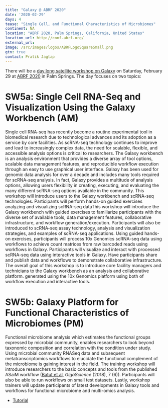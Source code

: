 ```yaml
---
title: "Galaxy @ ABRF 2020"
date: '2020-02-29'
days: 4
tease: "Single Cell, and Functional Characteristics of Microbiomes"
continent: NA
location: "ABRF 2020, Palm Springs, California, United States"
location_url: http://conf.abrf.org/
external_url:
image: /src/images/logos/ABRFLogoSquareSmall.png
gtn: true
contact: Pratik Jagtap
---
```


There will be a [day long satellite workshop on Galaxy](https://conf.abrf.org/program/satellite-workshops/) on Saturday, February 29 at [ABRF 2020](http://conf.abrf.org/) in Palm Springs.  The day focuses on two topics: 

# SW5a: Single Cell RNA-Seq and Visualization Using the Galaxy Workbench (AM)

Single cell RNA-seq has recently become a routine experimental tool in biomedical research due to technological advances and its adoption as a service by core facilities. As scRNA-seq technology continues to improve and lead to increasingly complex data, the need for scalable, flexible, and accessible analysis options is critical to researchers. The Galaxy workbench is an analysis environment that provides a diverse array of tool options, scalable data management features, and reproducible workflow execution through an easy to use graphical user interface. Galaxy has been used for genomic data analysis for over a decade and includes many tools required for scRNA-seq analysis. In fact, Galaxy provides a multitude of analysis options, allowing users flexibility in creating, executing, and evaluating the many different scRNA-seq options available in the community. This workshop will introduce users to the Galaxy workbench and scRNA-seq technologies. Participants will perform hands-on guided exercises analyzing and visualizing scRNA-seq dataThis workshop will introduce the Galaxy workbench with guided exercises to familiarize participants with the diverse set of available tools, data management features, collaborative infrastructure, and workflow generation/execution. Participants will also be introduced to scRNA-seq assay technology, analysis and visualization strategies, and examples of scRNA-seq applications. Using guided hands-on exercises, participants will process 10x Genomics scRNA-seq data using workflows to achieve count matrices from raw barcoded reads using workflows in Galaxy. Participants will  visualize and interact with processed scRNA-seq data using interactive tools in Galaxy. Have participants share and publish data and workflows to demonstrate collaborative infrastructure. The overall goal of this workshop is to introduce core facility managers and technicians to the Galaxy workbench as an analysis and collaborative platform.  generated using the 10x Genomics platform using both of workflow execution and interactive tools.

# SW5b: Galaxy Platform for Functional Characteristics of Microbiomes (PM)

Functional microbiome analysis which estimates the functional groups expressed by microbial community, enables researchers to look beyond taxonomic composition and correlation with the condition under study. Using microbial community RNASeq data and subsequent metatranscriptomics workflows to elucidate the functional complement of the microbiome is gaining interest in the field. The training workshop will introduce researchers to the basic concepts and tools from the published ASaiM workflow ([Batut et al](http://dx.doi.org/10.1093/gigascience/giy057), *GigaScience* (2018), 7 (6)). Participants will also be able to run workflows on small test datasets. Lastly, workshop trainers will update participants of latest developments in Galaxy tools and workflows for functional microbiome and multi-omics analysis.


* [Tutorial](http://z.umn.edu/abrf18doc)
